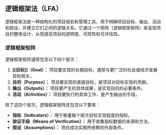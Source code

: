 
## 逻辑框架法（LFA）

逻辑框架法是一种结构化的项目规划和管理工具，用于明确项目目标、输出、活动和假设，并建立它们之间的逻辑关系。它通过一个矩阵（逻辑框架矩阵）来呈现项目的整体设计，从而提高项目的透明度、可控性和可评估性。

### 逻辑框架矩阵

逻辑框架矩阵通常包含以下四个层次：

1. **[[目标]]（Goal）：** 项目要实现的长期目标，通常与更广泛的社会或经济发展目标相关。
2. **目的（Purpose）：** 项目要实现的直接目标，是项目对目标实现的贡献。
3. **输出（Outputs）：** 项目要产生的具体成果，是实现目的的必要条件。
4. **活动（Activities）：** 项目要执行的具体工作，是产生输出的手段。

除了这四个层次，逻辑框架矩阵还包含以下要素：

- **指标（Indicators）：** 用于衡量每个层次目标实现程度的指标。
- **验证手段（Means of Verification）：** 用于收集指标数据的来源和方法。
- **假设（Assumptions）：** 项目成功实施所依赖的外部条件。



